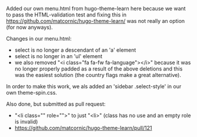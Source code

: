 Added our own menu.html from hugo-theme-learn here because we want to pass 
the HTML-validation test and fixing this in https://github.com/matcornic/hugo-theme-learn/
was not really an option (for now anyways).

Changes in our menu.html:
* select is no longer a descendant of an 'a' element
* select is no longer in an 'ul' element
* we also removed "&lt;i class="fa fa-fw fa-language"&gt;&lt;/i&gt;" because it was no longer properly padded as a result of the above deletions and this was the easiest solution (the country flags make a great alternative).

In order to make this work, we als added an 'sidebar .select-style' in our own theme-spin.css.

Also done, but submitted as pull request:
* "&lt;li class="" role=""&gt;" to just "&lt;li&gt;" (class has no use and an empty role is invalid)
* https://github.com/matcornic/hugo-theme-learn/pull/121


 
